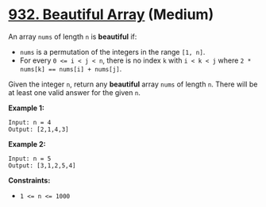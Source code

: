 # [932. Beautiful Array][link] (Medium)

[link]: https://leetcode.cn/problems/beautiful-array/

An array `nums` of length `n` is **beautiful** if:

- `nums` is a permutation of the integers in the range `[1, n]`.
- For every `0 <= i < j < n`, there is no index `k` with `i < k < j` where `2 * nums[k] == nums[i] +
nums[j]`.

Given the integer `n`, return any **beautiful** array  `nums` of length  `n`. There will be at least
one valid answer for the given `n`.

**Example 1:**

```
Input: n = 4
Output: [2,1,4,3]
```

**Example 2:**

```
Input: n = 5
Output: [3,1,2,5,4]
```

**Constraints:**

- `1 <= n <= 1000`
